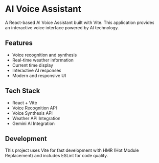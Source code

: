 # AI Voice Assistant

A React-based AI Voice Assistant built with Vite. This application provides an interactive voice interface powered by AI technology.

## Features

- Voice recognition and synthesis
- Real-time weather information
- Current time display
- Interactive AI responses
- Modern and responsive UI

## Tech Stack

- React + Vite
- Voice Recognition API
- Voice Synthesis API
- Weather API Integration
- Gemini AI Integration

## Development

This project uses Vite for fast development with HMR (Hot Module Replacement) and includes ESLint for code quality.
